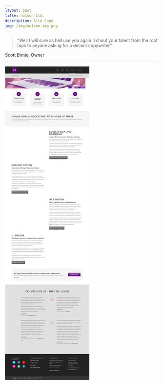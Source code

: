```yaml
---
layout: post
title: no1son Ltd.
description: Site Copy
img: /img/no1son-img.png
---
```


>“Well I will sure as hell use you again. I shout your talent from the roof tops to anyone asking for a decent copywriter”

Scott Birnie, Owner

---

<img src="/img/no1son-Ltd.-Our-Services-Logo-design-Web-design-Graphic-Design-UI-Design.png">
 